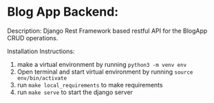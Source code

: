 # Blog App Backend:

Description: Django Rest Framework based restful API for the BlogApp CRUD operations.

Installation Instructions:
1. make a virtual environment by running `python3 -m venv env`
2. Open terminal and start virtual environment by running `source env/bin/activate`
3. run `make local_requirements` to make requirements
4. run `make serve` to start the django server
